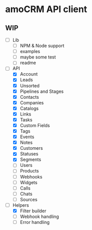 # amoCRM API client

## WIP

- [ ] Lib
  - [ ] NPM & Node support
  - [ ] examples
  - [ ] maybe some test
  - [ ] readme
- [ ] API
  - [x] Account
  - [x] Leads
  - [x] Unsorted
  - [x] Pipelines and Stages
  - [x] Contacts
  - [x] Companies
  - [x] Catalogs
  - [x] Links
  - [x] Tasks
  - [x] Custom Fields
  - [x] Tags
  - [x] Events
  - [x] Notes
  - [x] Customers
  - [x] Statuses
  - [x] Segments
  - [ ] Users
  - [ ] Products
  - [ ] Webhooks
  - [ ] Widgets
  - [ ] Calls
  - [ ] Chats
  - [ ] Sources
- [ ] Helpers
  - [x] Filter builder
  - [ ] Webhook handling
  - [ ] Error handling
